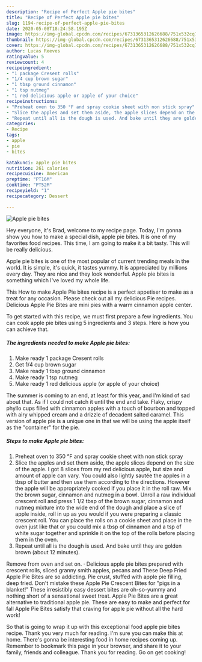 ```yaml
---
description: "Recipe of Perfect Apple pie bites"
title: "Recipe of Perfect Apple pie bites"
slug: 1194-recipe-of-perfect-apple-pie-bites
date: 2020-05-08T18:24:58.195Z
image: https://img-global.cpcdn.com/recipes/6731365312626688/751x532cq70/apple-pie-bites-recipe-main-photo.jpg
thumbnail: https://img-global.cpcdn.com/recipes/6731365312626688/751x532cq70/apple-pie-bites-recipe-main-photo.jpg
cover: https://img-global.cpcdn.com/recipes/6731365312626688/751x532cq70/apple-pie-bites-recipe-main-photo.jpg
author: Lucas Reeves
ratingvalue: 5
reviewcount: 4
recipeingredient:
- "1 package Cresent rolls"
- "1/4 cup brown sugar"
- "1 tbsp ground cinnamon"
- "1 tsp nutmeg"
- "1 red delicious apple or apple of your choice"
recipeinstructions:
- "Preheat oven to 350 °F and spray cookie sheet with non stick spray"
- "Slice the apples and set them aside, the apple slices depend on the size of the apple.  I got 8 slices from my red delicious apple, but size and amount of apple can vary.  You could also lightly sautée the apples in a tbsp of butter and then use them according to the directions. However the apple will be appropriately cooked if you place it in the roll raw. Mix the brown sugar, cinnamon and nutmeg in a bowl. Unroll a raw individual crescent roll and press 1 1/2 tbsp of the brown sugar, cinnamon and nutmeg mixture into the wide end of the dough and place a slice of apple inside, roll in up as you would if you were preparing a classic crescent roll.  You can place the rolls on a cookie sheet and place in the oven just like that or you could mix a tbsp of cinnamon and a tsp of white sugar together and sprinkle it on the top of the rolls before placing them in the oven."
- "Repeat until all is the dough is used. And bake until they are golden brown (about 12 minutes)."
categories:
- Recipe
tags:
- apple
- pie
- bites

katakunci: apple pie bites 
nutrition: 261 calories
recipecuisine: American
preptime: "PT16M"
cooktime: "PT52M"
recipeyield: "1"
recipecategory: Dessert

---
```



![Apple pie bites](https://img-global.cpcdn.com/recipes/6731365312626688/751x532cq70/apple-pie-bites-recipe-main-photo.jpg)

Hey everyone, it's Brad, welcome to my recipe page. Today, I'm gonna show you how to make a special dish, apple pie bites. It is one of my favorites food recipes. This time, I am going to make it a bit tasty. This will be really delicious.

Apple pie bites is one of the most popular of current trending meals in the world. It is simple, it's quick, it tastes yummy. It is appreciated by millions every day. They are nice and they look wonderful. Apple pie bites is something which I've loved my whole life.

This How to make Apple Pie bites recipe is a perfect appetiser to make as a treat for any occasion. Please check out all my delicious Pie recipes. Delicious Apple Pie Bites are mini pies with a warm cinnamon apple center.


To get started with this recipe, we must first prepare a few ingredients. You can cook apple pie bites using 5 ingredients and 3 steps. Here is how you can achieve that.

<!--inarticleads1-->

##### The ingredients needed to make Apple pie bites:

1. Make ready 1 package Cresent rolls
1. Get 1/4 cup brown sugar
1. Make ready 1 tbsp ground cinnamon
1. Make ready 1 tsp nutmeg
1. Make ready 1 red delicious apple (or apple of your choice)


The summer is coming to an end, at least for this year, and I&#39;m kind of sad about that. As if I could not catch it until the end and take. Flaky, crispy phyllo cups filled with cinnamon apples with a touch of bourbon and topped with airy whipped cream and a drizzle of decadent salted caramel. This version of apple pie is a unique one in that we will be using the apple itself as the &#34;container&#34; for the pie. 

<!--inarticleads2-->

##### Steps to make Apple pie bites:

1. Preheat oven to 350 °F and spray cookie sheet with non stick spray
1. Slice the apples and set them aside, the apple slices depend on the size of the apple.  I got 8 slices from my red delicious apple, but size and amount of apple can vary.  You could also lightly sautée the apples in a tbsp of butter and then use them according to the directions. However the apple will be appropriately cooked if you place it in the roll raw. Mix the brown sugar, cinnamon and nutmeg in a bowl. Unroll a raw individual crescent roll and press 1 1/2 tbsp of the brown sugar, cinnamon and nutmeg mixture into the wide end of the dough and place a slice of apple inside, roll in up as you would if you were preparing a classic crescent roll.  You can place the rolls on a cookie sheet and place in the oven just like that or you could mix a tbsp of cinnamon and a tsp of white sugar together and sprinkle it on the top of the rolls before placing them in the oven.
1. Repeat until all is the dough is used. And bake until they are golden brown (about 12 minutes).


Remove from oven and set on. · Delicious apple pie bites prepared with crescent rolls, sliced granny smith apples, pecans and These Deep Fried Apple Pie Bites are so addicting. Pie crust, stuffed with apple pie filling, deep fried. Don&#39;t mistake these Apple Pie Crescent Bites for &#34;pigs in a blanket!&#34; These irresistibly easy dessert bites are oh-so-yummy and nothing short of a sensational sweet treat. Apple Pie Bites are a great alternative to traditional apple pie. These are easy to make and perfect for fall Apple Pie Bites satisfy that craving for apple pie without all the hard work! 

So that is going to wrap it up with this exceptional food apple pie bites recipe. Thank you very much for reading. I'm sure you can make this at home. There's gonna be interesting food in home recipes coming up. Remember to bookmark this page in your browser, and share it to your family, friends and colleague. Thank you for reading. Go on get cooking!
